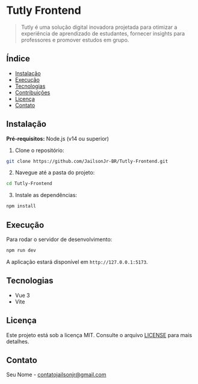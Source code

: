 # Tutly Frontend

> Tutly é uma solução digital inovadora projetada para otimizar a experiência de aprendizado de estudantes, fornecer insights para professores e promover estudos em grupo.

## Índice

- [Instalação](#instalação)
- [Execução](#execução)
- [Tecnologias](#tecnologias)
- [Contribuições](#contribuições)
- [Licença](#licença)
- [Contato](#contato)

## Instalação

**Pré-requisitos:** Node.js (v14 ou superior)

1. Clone o repositório:

```bash
git clone https://github.com/JailsonJr-BR/Tutly-Frontend.git
```

2. Navegue até a pasta do projeto:

```bash
cd Tutly-Frontend
```

3. Instale as dependências:

```bash
npm install
```

## Execução

Para rodar o servidor de desenvolvimento:

```bash
npm run dev
```

A aplicação estará disponível em `http://127.0.0.1:5173`.

## Tecnologias

- Vue 3
- Vite


## Licença

Este projeto está sob a licença MIT. Consulte o arquivo [LICENSE](LICENSE) para mais detalhes.

## Contato

Seu Nome - contatojailsonjr@gmail.com